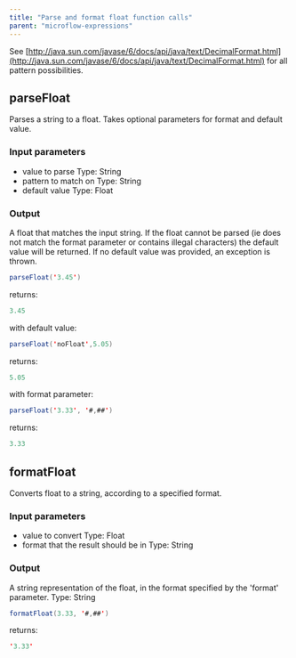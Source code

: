 ```yaml
---
title: "Parse and format float function calls"
parent: "microflow-expressions"
---
```

See [http://java.sun.com/javase/6/docs/api/java/text/DecimalFormat.html](http://java.sun.com/javase/6/docs/api/java/text/DecimalFormat.html) for all pattern possibilities.

## parseFloat

Parses a string to a float. Takes optional parameters for format and default value.

### Input parameters

*   value to parse
    Type: String
*   pattern to match on
    Type: String
*   default value
    Type: Float

### Output

A float that matches the input string. If the float cannot be parsed (ie does not match the format parameter or contains illegal characters) the default value will be returned.
If no default value was provided, an exception is thrown.

```java
parseFloat('3.45')

```

returns:

```java
3.45

```

with default value:

```java
parseFloat('noFloat',5.05)

```

returns:

```java
5.05

```

with format parameter:

```java
parseFloat('3.33', '#,##')

```

returns:

```java
3.33

```

## formatFloat

Converts float to a string, according to a specified format.

### Input parameters

*   value to convert
    Type: Float
*   format that the result should be in
    Type: String

### Output

A string representation of the float, in the format specified by the 'format' parameter.
Type: String

```java
formatFloat(3.33, '#,##')

```

returns:

```java
'3.33'

```

